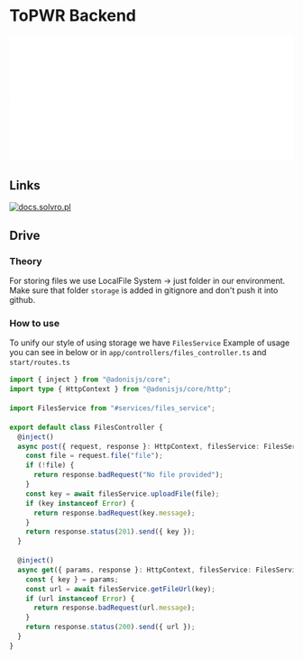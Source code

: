 # ToPWR Backend

![Solvro banner](https://github.com/Solvro/backend-topwr-sks/blob/main/assets/solvro_dark.png#gh-dark-mode-only)
![Solvro banner](https://github.com/Solvro/backend-topwr-sks/blob/main/assets/solvro_dark.png#gh-light-mode-only)

## Links

[![docs.solvro.pl](https://i.imgur.com/fuV0gra.png)](https://docs.solvro.pl)

## Drive

### Theory

For storing files we use LocalFile System -> just folder in our environment.
Make sure that folder `storage` is added in gitignore and don't push it into github.

### How to use

To unify our style of using storage we have `FilesService`
Example of usage you can see in below or in `app/controllers/files_controller.ts` and `start/routes.ts`

```ts
import { inject } from "@adonisjs/core";
import type { HttpContext } from "@adonisjs/core/http";

import FilesService from "#services/files_service";

export default class FilesController {
  @inject()
  async post({ request, response }: HttpContext, filesService: FilesService) {
    const file = request.file("file");
    if (!file) {
      return response.badRequest("No file provided");
    }
    const key = await filesService.uploadFile(file);
    if (key instanceof Error) {
      return response.badRequest(key.message);
    }
    return response.status(201).send({ key });
  }

  @inject()
  async get({ params, response }: HttpContext, filesService: FilesService) {
    const { key } = params;
    const url = await filesService.getFileUrl(key);
    if (url instanceof Error) {
      return response.badRequest(url.message);
    }
    return response.status(200).send({ url });
  }
}
```
